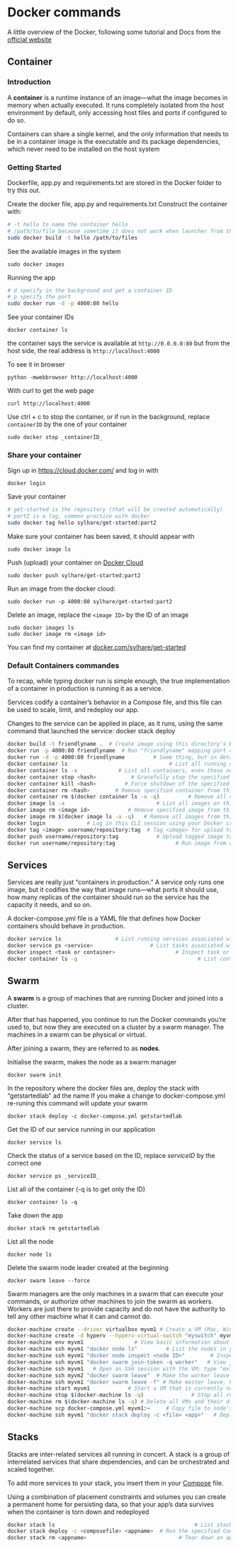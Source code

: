 # Docker commands

A little overview of the Docker, following some tutorial and Docs from the [official website](https://docs.docker.com/get-started)

## Container

### Introduction

A **container** is a runtime instance of an image—what the image becomes in memory when actually executed. It runs completely isolated from the host environment by default, only accessing host files and ports if configured to do so.

Containers can share a single kernel, and the only information that needs to be in a container image is the executable and its package dependencies, which never need to be installed on the host system

### Getting Started

Dockerfile, app.py and requirements.txt are stored in the Docker folder to try this out.

Create the docker file, app.py and requirements.txt
Construct the container with:
```bash
# -t hello to name the container hello
# /path/to/file because sometime it does not work when launcher from the same repository
sudo docker build -t hello /path/to/files
```

See the available images in the system

    sudo docker images

Running the app
```bash
# d specify in the background and get a container ID
# p specify the port
sudo docker run -d -p 4000:80 hello
```

See your container IDs

    docker container ls

the container says the service is available at `http://0.0.0.0:80` but from the host side, the real address is `http://localhost:4000`

To see it in browser

    python -mwebbrowser http://localhost:4000

With curl to get the web page

    curl http://localhost:4000

Use ctrl + c to stop the container, or if run in the background, replace `containerID` by the one of your container

    sudo docker stop _containerID_

### Share your container

Sign up in https://cloud.docker.com/ and log in with

    docker login

Save your container
```bash
# get-started is the repository (that will be created automatically)
# part2 is a tag, common practice with docker
sudo docker tag hello sylhare/get-started:part2
```

Make sure your container has been saved, it should appear with

    sudo docker image ls

Push (upload) your container on [Docker Cloud](https://cloud.docker.com/)

    sudo docker push sylhare/get-started:part2

Run an image from the docker cloud:

    sudo docker run -p 4000:80 sylhare/get-started:part2

Delete an image, replace the `<image ID>` by the ID of an image

    sudo docker images ls
    sudo docker image rm <image id>
    
You can find my container at [docker.com/sylhare/get-started](https://store.docker.com/community/images/sylhare/get-started)

### Default Containers commandes

To recap, while typing docker run is simple enough, the true implementation of a container in production is running it as a service. 

Services codify a container’s behavior in a Compose file, and this file can be used to scale, limit, and redeploy our app. 

Changes to the service can be applied in place, as it runs, using the same command that launched the service: docker stack deploy


```bash
docker build -t friendlyname .  # Create image using this directory's Dockerfile
docker run -p 4000:80 friendlyname  # Run "friendlyname" mapping port 4000 to 80
docker run -d -p 4000:80 friendlyname         # Same thing, but in detached mode
docker container ls                                # List all running containers
docker container ls -a             # List all containers, even those not running
docker container stop <hash>           # Gracefully stop the specified container
docker container kill <hash>         # Force shutdown of the specified container
docker container rm <hash>        # Remove specified container from this machine
docker container rm $(docker container ls -a -q)         # Remove all containers
docker image ls -a                             # List all images on this machine
docker image rm <image id>            # Remove specified image from this machine
docker image rm $(docker image ls -a -q)   # Remove all images from this machine
docker login             # Log in this CLI session using your Docker credentials
docker tag <image> username/repository:tag  # Tag <image> for upload to registry
docker push username/repository:tag            # Upload tagged image to registry
docker run username/repository:tag                   # Run image from a registry
```

## Services

Services are really just “containers in production.” A service only runs one image, but it codifies the way that image runs—what ports it should use, how many replicas of the container should run so the service has the capacity it needs, and so on.

A docker-compose.yml file is a YAML file that defines how Docker containers should behave in production.


```bash
docker service ls                 # List running services associated with an app
docker service ps <service>                  # List tasks associated with an app
docker inspect <task or container>                   # Inspect task or container
docker container ls -q                                      # List container IDs
```

## Swarm

A **swarm** is a group of machines that are running Docker and joined into a cluster. 

After that has happened, you continue to run the Docker commands you’re used to, but now they are executed on a cluster by a swarm manager. The machines in a swarm can be physical or virtual. 

After joining a swarm, they are referred to as **nodes**.

Initialise the swarm, makes the node as a swarm manager
    
    docker swarm init

In the repository where the docker files are, deploy the stack with “getstartedlab” ad the name
If you make a change to docker-compose.yml re-runing this command will update your swarm

    docker stack deploy -c docker-compose.yml getstartedlab

Get the ID of our service running in our application

    docker service ls

Check the status of a service based on the ID, replace _serviceID_ by the correct one

    docker service ps _serviceID_

List all of the container (-q is to get only the ID)

    docker container ls -q

Take down the app

    docker stack rm getstartedlab

List all the node

    docker node ls
    
Delete the swarm node leader created at the 
beginning

    docker swarm leave --force


Swarm managers are the only machines in a swarm that can execute your commands, or authorize other machines to join the swarm as workers. Workers are just there to provide capacity and do not have the authority to tell any other machine what it can and cannot do.


```bash
docker-machine create --driver virtualbox myvm1 # Create a VM (Mac, Win7, Linux)
docker-machine create -d hyperv --hyperv-virtual-switch "myswitch" myvm1 # Win10
docker-machine env myvm1                # View basic information about your node
docker-machine ssh myvm1 "docker node ls"         # List the nodes in your swarm
docker-machine ssh myvm1 "docker node inspect <node ID>"        # Inspect a node
docker-machine ssh myvm1 "docker swarm join-token -q worker"   # View join token
docker-machine ssh myvm1   # Open an SSH session with the VM; type "exit" to end
docker-machine ssh myvm2 "docker swarm leave"  # Make the worker leave the swarm
docker-machine ssh myvm1 "docker swarm leave -f" # Make master leave, kill swarm
docker-machine start myvm1            # Start a VM that is currently not running
docker-machine stop $(docker-machine ls -q)               # Stop all running VMs
docker-machine rm $(docker-machine ls -q) # Delete all VMs and their disk images
docker-machine scp docker-compose.yml myvm1:~     # Copy file to node's home dir
docker-machine ssh myvm1 "docker stack deploy -c <file> <app>"   # Deploy an app
```

## Stacks

Stacks are inter-related services all running in concert. A stack is a group of interrelated services that share dependencies, and can be orchestrated and scaled together. 

To add more services to your stack, you insert them in your [Compose](https://docs.docker.com/compose/) file.

Using a combination of placement constraints and volumes you can create a permanent home for persisting data, so that your app’s data survives when the container is torn down and redeployed

```bash
docker stack ls                                            # List stacks or apps
docker stack deploy -c <composefile> <appname>  # Run the specified Compose file
docker stack rm <appname>                             # Tear down an application
```